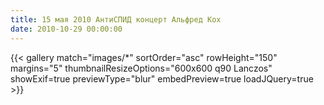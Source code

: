 ```yaml
---
title: 15 мая 2010 АнтиСПИД концерт Альфред Кох
date: 2010-10-29 00:00:00
---
```

{{< gallery match="images/*" sortOrder="asc" rowHeight="150" margins="5" thumbnailResizeOptions="600x600 q90 Lanczos" showExif=true previewType="blur" embedPreview=true loadJQuery=true >}}
